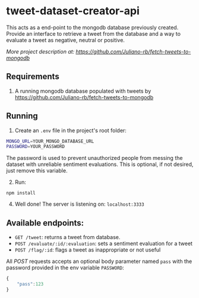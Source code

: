 # tweet-dataset-creator-api
This acts as a end-point to the mongodb database previously created. Provide an interface to retrieve a tweet from the database and a way to evaluate a tweet as negative, neutral or positive.

*More project description at: https://github.com/Juliano-rb/fetch-tweets-to-mongodb*

## Requirements
1. A running mongodb database populated with tweets by https://github.com/Juliano-rb/fetch-tweets-to-mongodb

## Running
1. Create an ``.env`` file in the project's root folder:
```bash
MONGO_URL=YOUR_MONGO_DATABASE_URL
PASSWORD=YOUR_PASSWORD
```
The password is used to prevent unauthorized people from messing the dataset with unreliable sentiment evaluations. This is optional, if not desired, just remove this variable.

2. Run:
```
npm install
```

4. Well done! The server is listening on: ``localhost:3333``


## Available endpoints:

* ``GET /tweet``: returns a tweet from database.
* ``POST /evaluate/:id/:evaluation``: sets a sentiment evaluation for a tweet
* ``POST /flag/:id``: flags a tweet as inappropriate or not useful

All *POST* requests accepts an optional body parameter named ``pass`` with the password provided in the env variable ``PASSWORD``:
```Javascript
{
	"pass":123
}
```